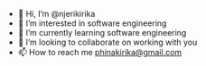 - 👋 Hi, I’m @njerikirika
- 👀 I’m interested in software engineering
- 🌱 I’m currently learning software engineering
- 💞️ I’m looking to collaborate on working with you
- 📫 How to reach me phinakirika@gmail.com

<!---
njerikirika/njerikirika is a ✨ special ✨ repository because its `README.md` (this file) appears on your GitHub profile.
You can click the Preview link to take a look at your changes.
--->
